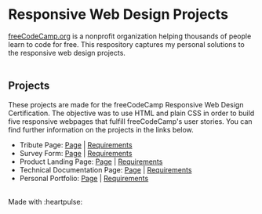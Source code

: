 # Responsive Web Design Projects
[freeCodeCamp.org](https://www.freecodecamp.org/) is a nonprofit organization helping thousands of people learn to code for free. This respository captures my personal solutions to the responsive web design projects.</br></br>

## Projects
These projects are made for the freeCodeCamp Responsive Web Design Certification. The objective was to use HTML and plain CSS in order to build five responsive webpages that fulfill freeCodeCamp's user stories. You can find further information on the projects in the links below.
* Tribute Page: [Page](https://codepen.io/sfoteini/full/VweGZOK) | [Requirements](https://www.freecodecamp.org/learn/responsive-web-design/responsive-web-design-projects/build-a-tribute-page)
* Survey Form: [Page](https://codepen.io/sfoteini/full/GRomQpN) | [Requirements](https://www.freecodecamp.org/learn/responsive-web-design/responsive-web-design-projects/build-a-survey-form)
* Product Landing Page: [Page](https://codepen.io/sfoteini/full/bGEPbNr) | [Requirements](https://www.freecodecamp.org/learn/responsive-web-design/responsive-web-design-projects/build-a-product-landing-page)
* Technical Documentation Page: [Page](https://codepen.io/KaviRajVedi/full/MWgBpXG) | [Requirements](https://www.freecodecamp.org/learn/responsive-web-design/responsive-web-design-projects/build-a-technical-documentation-page)
* Personal Portfolio: [Page](https://codepen.io/KaviRajVedi/pen/GRKByZR) | [Requirements](https://www.freecodecamp.org/learn/responsive-web-design/responsive-web-design-projects/build-a-personal-portfolio-webpage)
</br>
Made with :heartpulse:

